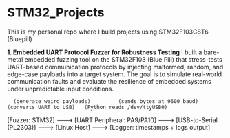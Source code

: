# STM32_Projects
This is my personal repo where I build projects using STM32F103C8T6 (Bluepill) 

**1. Embedded UART Protocol Fuzzer for Robustness Testing**
I built a bare-metal embedded fuzzing tool on the STM32F103 (Blue Pill) that stress-tests UART-based communication protocols by injecting malformed, random, and edge-case payloads into a target system. The goal is to simulate real-world communication faults and evaluate the resilience of embedded systems under unpredictable input conditions.

      (generate weird payloads)         (sends bytes at 9600 baud)         (converts UART to USB)   (Python reads /dev/ttyUSB0)
[Fuzzer: STM32] ---> [UART Peripheral: PA9/PA10] ---> [USB-to-Serial (PL2303)] ---> [Linux Host] ---> [Logger: timestamps + logs output]
